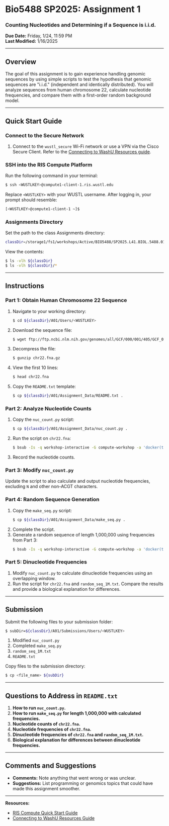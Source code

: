 # Bio5488 SP2025: Assignment 1

### Counting Nucleotides and Determining if a Sequence is i.i.d.

**Due Date:** Friday, 1/24, 11:59 PM  
**Last Modified:** 1/16/2025

---

## Overview
The goal of this assignment is to gain experience handling genomic sequences by using simple scripts to test the hypothesis that genomic sequences are "i.i.d." (independent and identically distributed). You will analyze sequences from human chromosome 22, calculate nucleotide frequencies, and compare them with a first-order random background model.

---

## Quick Start Guide

### Connect to the Secure Network
1. Connect to the `wustl_secure` Wi-Fi network or use a VPN via the Cisco Secure Client. Refer to the [Connecting to WashU Resources guide](#).

### SSH into the RIS Compute Platform
Run the following command in your terminal:
```bash
$ ssh <WUSTLKEY>@compute1-client-1.ris.wustl.edu
```
Replace `<WUSTLKEY>` with your WUSTL username. After logging in, your prompt should resemble:
```bash
[<WUSTLKEY>@compute1-client-1 ~]$
```

### Assignments Directory
Set the path to the class Assignments directory:
```bash
classDir=/storage1/fs1/workshops/Active/BIO5488/SP2025.L41.BIOL.5488.01/Assignments
```
View the contents:
```bash
$ ls -vlh ${classDir}
$ ls -vlh ${classDir}/*
```

---

## Instructions

### Part 1: Obtain Human Chromosome 22 Sequence
1. Navigate to your working directory:
   ```bash
   $ cd ${classDir}/A01/Users/<WUSTLKEY>
   ```
2. Download the sequence file:
   ```bash
   $ wget ftp://ftp.ncbi.nlm.nih.gov/genomes/all/GCF/000/001/405/GCF_000001405.39_GRCh38.p13/GCF_000001405.39_GRCh38.p13_assembly_structure/Primary_Assembly/assembled_chromosomes/FASTA/chr22.fna.gz
   ```
3. Decompress the file:
   ```bash
   $ gunzip chr22.fna.gz
   ```
4. View the first 10 lines:
   ```bash
   $ head chr22.fna
   ```
5. Copy the `README.txt` template:
   ```bash
   $ cp ${classDir}/A01/Assignment_Data/README.txt .
   ```

### Part 2: Analyze Nucleotide Counts
1. Copy the `nuc_count.py` script:
   ```bash
   $ cp ${classDir}/A01/Assignment_Data/nuc_count.py .
   ```
2. Run the script on `chr22.fna`:
   ```bash
   $ bsub -Is -q workshop-interactive -G compute-workshop -a 'docker(takinwe1/bio5488:0.0)' python3 nuc_count.py chr22.fna
   ```
3. Record the nucleotide counts.

### Part 3: Modify `nuc_count.py`
Update the script to also calculate and output nucleotide frequencies, excluding `N` and other non-ACGT characters.

### Part 4: Random Sequence Generation
1. Copy the `make_seq.py` script:
   ```bash
   $ cp ${classDir}/A01/Assignment_Data/make_seq.py .
   ```
2. Complete the script.
3. Generate a random sequence of length 1,000,000 using frequencies from Part 3:
   ```bash
   $ bsub -Is -q workshop-interactive -G compute-workshop -a 'docker(takinwe1/bio5488:0.0)' python3 make_seq.py 1000000 0.25 0.25 0.25 0.25 > random_seq_1M.txt
   ```

### Part 5: Dinucleotide Frequencies
1. Modify `nuc_count.py` to calculate dinucleotide frequencies using an overlapping window.
2. Run the script for `chr22.fna` and `random_seq_1M.txt`. Compare the results and provide a biological explanation for differences.

---

## Submission
Submit the following files to your submission folder:
```bash
$ subDir=${classDir}/A01/Submissions/Users/<WUSTLKEY>
```

1. Modified `nuc_count.py`
2. Completed `make_seq.py`
3. `random_seq_1M.txt`
4. `README.txt`

Copy files to the submission directory:
```bash
$ cp <file_name> ${subDir}
```

---

## Questions to Address in `README.txt`
1. **How to run `nuc_count.py`.**
2. **How to run `make_seq.py` for length 1,000,000 with calculated frequencies.**
3. **Nucleotide counts of `chr22.fna`.**
4. **Nucleotide frequencies of `chr22.fna`.**
5. **Dinucleotide frequencies of `chr22.fna` and `random_seq_1M.txt`.**
6. **Biological explanation for differences between dinucleotide frequencies.**

---

## Comments and Suggestions
- **Comments:** Note anything that went wrong or was unclear.
- **Suggestions:** List programming or genomics topics that could have made this assignment smoother.

---

**Resources:**
- [RIS Compute Quick Start Guide](#)
- [Connecting to WashU Resources Guide](#)
